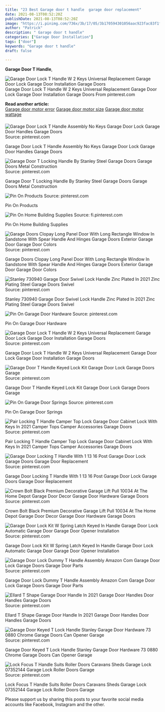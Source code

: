 ```yaml
---
title: "23 Best Garage door t handle  garage door replacement"
date: 2021-08-13T08:52:20Z
publishDate: 2021-08-13T08:52:20Z
image: "https://i.pinimg.com/736x/3b/17/05/3b170594301056aac923fac83f1f2a40--caravans-sheds.jpg"
author: "Patrick"
description: " Garage door t handle"
categories: ["Garage Door Installation"]
tags: ["door"]
keywords: "Garage door t handle"
draft: false

---
```

<!-- Head tag Code -->
**Garage Door T Handle**, 

![Garage Door Lock T Handle W 2 Keys Universal Replacement Garage Door Lock Garage Door Installation Garage Doors](https://i.pinimg.com/originals/c9/2f/d7/c92fd7e91c7f7ac9b941d9c4da7c71a8.jpg "Garage Door Lock T Handle W 2 Keys Universal Replacement Garage Door Lock Garage Door Installation Garage Doors")
Garage Door Lock T Handle W 2 Keys Universal Replacement Garage Door Lock Garage Door Installation Garage Doors From pinterest.com

**Read another article:**  
[Garage door motor error](/garage-door-motor-error/)
[Garage door motor size](/garage-door-motor-size/)
[Garage door motor wattage](/garage-door-motor-wattage/)




### 

 


![Garage Door Lock T Handle Assembly No Keys Garage Door Lock Garage Door Handles Garage Doors](https://i.pinimg.com/originals/bd/ee/c7/bdeec71c2639938033189b28fbb47cbd.jpg "Garage Door Lock T Handle Assembly No Keys Garage Door Lock Garage Door Handles Garage Doors")
Source: pinterest.com

Garage Door Lock T Handle Assembly No Keys Garage Door Lock Garage Door Handles Garage Doors  

![Garage Door T Locking Handle By Stanley Steel Garage Doors Garage Doors Metal Construction](https://i.pinimg.com/originals/09/d1/2e/09d12e35937faffb28536d65c2f12363.jpg "Garage Door T Locking Handle By Stanley Steel Garage Doors Garage Doors Metal Construction")
Source: pinterest.com

Garage Door T Locking Handle By Stanley Steel Garage Doors Garage Doors Metal Construction  

![Pin On Products](https://i.pinimg.com/originals/95/18/7b/95187bbb3435fe012af7d6fe3c1ee444.jpg "Pin On Products")
Source: pinterest.com

Pin On Products  

![Pin On Home Building Supplies](https://i.pinimg.com/236x/a1/44/e9/a144e960637d3c1f2a1b64f47b7b3c4c--garage-doors-garages.jpg "Pin On Home Building Supplies")
Source: fi.pinterest.com

Pin On Home Building Supplies  

![Garage Doors Clopay Long Panel Door With Long Rectangle Window In Sandstone With Spear Handle And Hinges Garage Doors Exterior Garage Door Garage Door Colors](https://i.pinimg.com/736x/25/68/46/256846e0e86043243c9bff12b3b8eeb2--panel-doors-garage-doors.jpg "Garage Doors Clopay Long Panel Door With Long Rectangle Window In Sandstone With Spear Handle And Hinges Garage Doors Exterior Garage Door Garage Door Colors")
Source: pinterest.com

Garage Doors Clopay Long Panel Door With Long Rectangle Window In Sandstone With Spear Handle And Hinges Garage Doors Exterior Garage Door Garage Door Colors  

![Stanley 730940 Garage Door Swivel Lock Handle Zinc Plated In 2021 Zinc Plating Steel Garage Doors Swivel](https://i.pinimg.com/564x/de/bf/82/debf82d7b6641b904fcb13fe5f7d9859.jpg "Stanley 730940 Garage Door Swivel Lock Handle Zinc Plated In 2021 Zinc Plating Steel Garage Doors Swivel")
Source: pinterest.com

Stanley 730940 Garage Door Swivel Lock Handle Zinc Plated In 2021 Zinc Plating Steel Garage Doors Swivel  

![Pin On Garage Door Hardware](https://i.pinimg.com/474x/b5/ed/fc/b5edfc3f630247c1c45782fd0f6cae53.jpg "Pin On Garage Door Hardware")
Source: pinterest.com

Pin On Garage Door Hardware  

![Garage Door Lock T Handle W 2 Keys Universal Replacement Garage Door Lock Garage Door Installation Garage Doors](https://i.pinimg.com/originals/c9/2f/d7/c92fd7e91c7f7ac9b941d9c4da7c71a8.jpg "Garage Door Lock T Handle W 2 Keys Universal Replacement Garage Door Lock Garage Door Installation Garage Doors")
Source: pinterest.com

Garage Door Lock T Handle W 2 Keys Universal Replacement Garage Door Lock Garage Door Installation Garage Doors  

![Garage Door T Handle Keyed Lock Kit Garage Door Lock Garage Doors Garage](https://i.pinimg.com/736x/de/fb/3c/defb3c4f47ae8620b6ff7014e2a457dc--garage-door-lock-diy-online.jpg "Garage Door T Handle Keyed Lock Kit Garage Door Lock Garage Doors Garage")
Source: pinterest.com

Garage Door T Handle Keyed Lock Kit Garage Door Lock Garage Doors Garage  

![Pin On Garage Door Springs](https://i.pinimg.com/originals/37/80/4d/37804d6dffaad1c45143de2b93e6fb69.png "Pin On Garage Door Springs")
Source: pinterest.com

Pin On Garage Door Springs  

![Pair Locking T Handle Camper Top Lock Garage Door Cabinet Lock With Keys In 2021 Camper Tops Camper Accessories Garage Doors](https://i.pinimg.com/474x/ab/4f/22/ab4f22066d39bb34bce0864473a60f0e.jpg "Pair Locking T Handle Camper Top Lock Garage Door Cabinet Lock With Keys In 2021 Camper Tops Camper Accessories Garage Doors")
Source: pinterest.com

Pair Locking T Handle Camper Top Lock Garage Door Cabinet Lock With Keys In 2021 Camper Tops Camper Accessories Garage Doors  

![Garage Door Locking T Handle With 1 13 16 Post Garage Door Lock Garage Doors Garage Door Replacement](https://i.pinimg.com/236x/7c/01/ef/7c01ef2f97d4155adf444d7b867196c1.jpg "Garage Door Locking T Handle With 1 13 16 Post Garage Door Lock Garage Doors Garage Door Replacement")
Source: pinterest.com

Garage Door Locking T Handle With 1 13 16 Post Garage Door Lock Garage Doors Garage Door Replacement  

![Crown Bolt Black Premium Decorative Garage Lift Pull 10034 At The Home Depot Garage Door Decor Garage Door Hardware Garage Doors](https://i.pinimg.com/originals/2e/c1/ce/2ec1cedd6e0bb93e71a386758b9c41d0.jpg "Crown Bolt Black Premium Decorative Garage Lift Pull 10034 At The Home Depot Garage Door Decor Garage Door Hardware Garage Doors")
Source: pinterest.com

Crown Bolt Black Premium Decorative Garage Lift Pull 10034 At The Home Depot Garage Door Decor Garage Door Hardware Garage Doors  

![Garage Door Lock Kit W Spring Latch Keyed In Handle Garage Door Lock Automatic Garage Door Garage Door Opener Installation](https://i.pinimg.com/originals/cb/78/0b/cb780b753ad0efc679c231319bc6c4c6.jpg "Garage Door Lock Kit W Spring Latch Keyed In Handle Garage Door Lock Automatic Garage Door Garage Door Opener Installation")
Source: pinterest.com

Garage Door Lock Kit W Spring Latch Keyed In Handle Garage Door Lock Automatic Garage Door Garage Door Opener Installation  

![Garage Door Lock Dummy T Handle Assembly Amazon Com Garage Door Lock Garage Doors Garage Door Parts](https://i.pinimg.com/originals/0e/d6/7a/0ed67af18fbb0d87521276802eb2aa85.jpg "Garage Door Lock Dummy T Handle Assembly Amazon Com Garage Door Lock Garage Doors Garage Door Parts")
Source: pinterest.com

Garage Door Lock Dummy T Handle Assembly Amazon Com Garage Door Lock Garage Doors Garage Door Parts  

![Ellard T Shape Garage Door Handle In 2021 Garage Door Handles Door Handles Garage Doors](https://i.pinimg.com/474x/dd/79/ee/dd79ee1b7b325d53e8a508455c016570.jpg "Ellard T Shape Garage Door Handle In 2021 Garage Door Handles Door Handles Garage Doors")
Source: pinterest.com

Ellard T Shape Garage Door Handle In 2021 Garage Door Handles Door Handles Garage Doors  

![Garage Door Keyed T Lock Handle Stanley Garage Door Hardware 73 0880 Chrome Garage Doors Can Opener Garage](https://i.pinimg.com/originals/24/53/06/2453063f166acebed01a78bea2181286.jpg "Garage Door Keyed T Lock Handle Stanley Garage Door Hardware 73 0880 Chrome Garage Doors Can Opener Garage")
Source: pinterest.com

Garage Door Keyed T Lock Handle Stanley Garage Door Hardware 73 0880 Chrome Garage Doors Can Opener Garage  

![Lock Focus T Handle Suits Roller Doors Caravans Sheds Garage Lock 07352144 Garage Lock Roller Doors Garage](https://i.pinimg.com/736x/3b/17/05/3b170594301056aac923fac83f1f2a40--caravans-sheds.jpg "Lock Focus T Handle Suits Roller Doors Caravans Sheds Garage Lock 07352144 Garage Lock Roller Doors Garage")
Source: pinterest.com

Lock Focus T Handle Suits Roller Doors Caravans Sheds Garage Lock 07352144 Garage Lock Roller Doors Garage  

Please support us by sharing this posts to your favorite social media accounts like Facebook, Instagram and the other.

